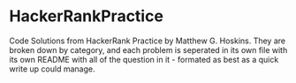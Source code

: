 # HackerRankPractice
Code Solutions from HackerRank Practice by Matthew G. Hoskins.
They are broken down by category, and each problem is seperated in its own file with its own README with all of the question in it - formated as best as a quick write up could manage. 
